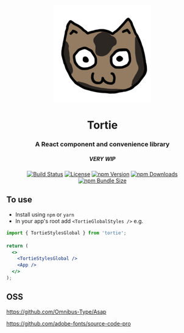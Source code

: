 <div align="center">
  <a href="https://tortie.marcdonald.com">
    <img width="256" src="https://raw.githubusercontent.com/MarcDonald/tortie/main/.github/images/tortie-logo.png">
  </a>
<h1 align="center">Tortie</h1>
<h3>A React component and convenience library</h3>

<h5>VERY WIP</h5>

[![Build Status](https://github.com/MarcDonald/tortie/actions/workflows/build.yml/badge.svg)](https://github.com/MarcDonald/tortie/actions/workflows/build.yml)
[![License](https://img.shields.io/badge/license-MIT-blue.svg)](https://github.com/marcdonald/tortie/blob/main/LICENSE)
[![npm Version](https://img.shields.io/npm/v/tortie.svg?style=flat)](https://npmjs.com/package/tortie)
[![npm Downloads](https://img.shields.io/npm/dm/tortie.svg?style=flat-square)](https://npmjs.org/package/tortie)
[![npm Bundle Size](https://img.shields.io/bundlephobia/min/tortie)](https://bundlephobia.com/package/tortie)

</div>

## To use

- Install using `npm` or `yarn`
- In your app's root add `<TortieGlobalStyles />` e.g.

```jsx
import { TortieStylesGlobal } from 'tortie';

return (
  <>
    <TortieStylesGlobal />
    <App />
  </>
);
```

## OSS

https://github.com/Omnibus-Type/Asap

https://github.com/adobe-fonts/source-code-pro
